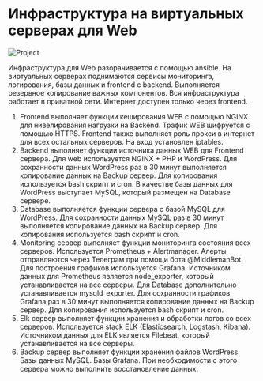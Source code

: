 # Инфраструктура на виртуальных серверах для Web
![Project](https://github.com/EvilMeatOo/otus-project/assets/99479159/46b766be-0b87-41e4-bd19-1f2f3e2679a0)

Инфраструктура для Web разорачивается с помощью ansible. На виртуальных серверах поднимаются сервисы мониторинга, логирования, базы данных и frontend с backend. Выполняется резервное копирование важных компонентов. Вся инфраструктура работает в приватной сети. Интернет доступен только через frontend. 
1. Frontend выполняет функции кеширования WEB с помощью NGINX для нивелирования нагрузки на Backend. Трафик WEB шифруется с помощью HTTPS. Frontend также выполняет роль прокси в интернет для всех остальных серверов. На вход установлен iptables.  
2. Backend выполняет функции источника данных WEB для Frontend сервера. Для web используется NGINX + PHP и WordPress.  Для сохранности данных WordPress раз в 30 минут выполняется копирование данных на Backup сервер. Для копирования используется bash скрипт и cron. В качестве базы данных для WordPress выступает MySQL, который размещен на Database сервере. 
3. Database выполняется функции сервера с базой MySQL для WordPress. Для сохранности данных MySQL раз в 30 минут выполняется копирование данных на Backup сервер. Для копирования используется bash скрипт и cron.
4. Monitoring сервер выполняет функции мониторинга состояния всех серверов. Используется Prometheus + Alertmanager. Алерты отправляются через Телеграм при помощи бота @MiddlemanBot. Для построения графиков используется Grafana. Источником данных для Prometheus является node_exporter, который устанавливается на все серверы. Для Database дополнительно устанавливается mysqld_exporter. Для сохранности графиков Grafana раз в 30 минут выполняется копирование данных на Backup сервер. Для копирования используется bash скрипт и cron.
5. Elk сервер выполняет функции хранения и обработки логов со всех серверов. Используется stack ELK (Elasticsearch, Logstash, Kibana). Источником данных для ELK является Filebeat, который устанавливается на все серверы.
6. Вackup сервер выполняет функции хранения файлов WordPress. Базы данных MySQL. Базы Grafana. При необходимости с этого сервера можно выполнить восстановление данных.




